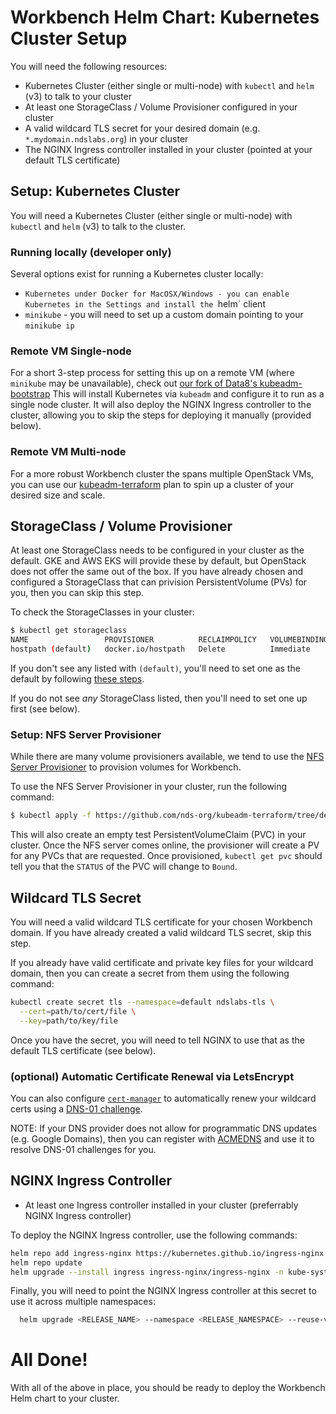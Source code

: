 # Workbench Helm Chart: Kubernetes Cluster Setup
You will need the following resources:
* Kubernetes Cluster (either single or multi-node) with `kubectl` and `helm` (v3) to talk to your cluster
* At least one StorageClass / Volume Provisioner configured in your cluster
* A valid wildcard TLS secret for your desired domain (e.g. `*.mydomain.ndslabs.org`) in your cluster
* The NGINX Ingress controller installed in your cluster (pointed at your default TLS certificate)

## Setup: Kubernetes Cluster
You will need a Kubernetes Cluster (either single or multi-node) with `kubectl` and `helm` (v3) to talk to the cluster.

### Running locally (developer only)
Several options exist for running a Kubernetes cluster locally:
* `Kubernetes under Docker for MacOSX/Windows - you can enable Kubernetes in the Settings and install the `helm` client
* `minikube` - you will need to set up a custom domain pointing to your `minikube ip`

### Remote VM Single-node
For a short 3-step process for setting this up on a remote VM (where `minikube` may be unavailable), check out [our fork of Data8's kubeadm-bootstrap](https://github.com/nds-org/kubeadm-bootstrap)
This will install Kubernetes via `kubeadm` and configure it to run as a single node cluster. It will also deploy the NGINX Ingress controller to the cluster, allowing you to skip the steps for deploying it manually (provided below).

### Remote VM Multi-node
For a more robust Workbench cluster the spans multiple OpenStack VMs, you can use our [kubeadm-terraform](https://github.com/nds-org/kubeadm-terraform) plan to spin up a cluster of your desired size and scale. 

## StorageClass / Volume Provisioner
At least one StorageClass needs to be configured in your cluster as the default.
GKE and AWS EKS will provide these by default, but OpenStack does not offer the same out of the box.
If you have already chosen and configured a StorageClass that can privision PersistentVolume (PVs) for you, then you can skip this step.

To check the StorageClasses in your cluster:
```bash
$ kubectl get storageclass
NAME                 PROVISIONER          RECLAIMPOLICY   VOLUMEBINDINGMODE   ALLOWVOLUMEEXPANSION   AGE
hostpath (default)   docker.io/hostpath   Delete          Immediate           false                  32d
```

If you don't see any listed with `(default)`, you'll need to set one as the default by following [these steps](https://kubernetes.io/docs/tasks/administer-cluster/change-default-storage-class/).

If you do not see *any* StorageClass listed, then you'll need to set one up first (see below).

### Setup: NFS Server Provisioner

While there are many volume provisioners available, we tend to use the [NFS Server Provisioner](https://github.com/nds-org/kubeadm-terraform/tree/develop/assets/nfs) to provision volumes for Workbench.

To use the NFS Server Provisioner in your cluster, run the following command:
```bash
$ kubectl apply -f https://github.com/nds-org/kubeadm-terraform/tree/develop/assets/nfs
```

This will also create an empty test PersistentVolumeClaim (PVC) in your cluster. Once the NFS server comes online, the provisioner will create a PV for any PVCs that are requested. Once provisioned, `kubectl get pvc` should tell you that the `STATUS` of the PVC will change to `Bound`.


## Wildcard TLS Secret
You will need a valid wildcard TLS certificate for your chosen Workbench domain. If you have already created a valid wildcard TLS secret, skip this step.

If you already have valid certificate and private key files for your wildcard domain, then you can create a secret from them using the following command:
```bash
kubectl create secret tls --namespace=default ndslabs-tls \
  --cert=path/to/cert/file \
  --key=path/to/key/file
```

Once you have the secret, you will need to tell NGINX to use that as the default TLS certificate (see below).


### (optional) Automatic Certificate Renewal via LetsEncrypt

You can also configure [`cert-manager`](https://cert-manager.io/docs/installation/kubernetes/) to automatically renew your wildcard certs using a [DNS-01 challenge](https://cert-manager.io/docs/configuration/acme/dns01/).

NOTE: If your DNS provider does not allow for programmatic DNS updates (e.g. Google Domains), then you can register with [ACMEDNS](https://cert-manager.io/docs/configuration/acme/dns01/acme-dns/) and use it to resolve DNS-01 challenges for you.

## NGINX Ingress Controller
* At least one Ingress controller installed in your cluster (preferrably NGINX Ingress controller)

To deploy the NGINX Ingress controller, use the following commands:
```bash
helm repo add ingress-nginx https://kubernetes.github.io/ingress-nginx
helm repo update
helm upgrade --install ingress ingress-nginx/ingress-nginx -n kube-system --set controller.hostPort.enabled=true --set controller.kind=Deployment --set controller.extraArgs.default-ssl-certificate=default/ndslabs-tls
```

Finally, you will need to point the NGINX Ingress controller at this secret to use it across multiple namespaces:
```bash
  helm upgrade <RELEASE_NAME> --namespace <RELEASE_NAMESPACE> --reuse-values --set controller.extraArgs.default-ssl-certificate=default/ndslabs-tls
```


# All Done!
With all of the above in place, you should be ready to deploy the Workbench Helm chart to your cluster.
